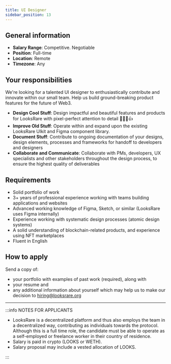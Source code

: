```yaml
---
title: UI Designer
sidebar_position: 13
---
```


## General information

- **Salary Range**: Competitive. Negotiable
- **Position**: Full-time
- **Location**: Remote
- **Timezone**: Any

## Your responsibilities

We're looking for a talented UI designer to enthusiastically contribute and innovate within our small team. Help us build ground-breaking product features for the future of Web3.

- **Design Cool Stuff**:
  Design impactful and beautiful features and products for LooksRare with pixel-perfect attention to detail 👩‍🎨📐👍
- **Improve Old Stuff**: Operate within and expand upon the existing LooksRare UIkit and Figma component library.
- **Document Stuff**: Contribute to ongoing documentation of your designs, design elements, processes and frameworks for handoff to developers and designers
- **Collaborate and Communicate**: Collaborate with PMs, developers, UX specialists and other stakeholders throughout the design process, to ensure the highest quality of deliverables

## Requirements

- Solid portfolio of work
- 3+ years of professional experience working with teams building applications and websites
- Advanced working knowledge of Figma, Sketch, or similar (LooksRare uses Figma internally)
- Experience working with systematic design processes (atomic design systems)
- A solid understanding of blockchain-related products, and experience using NFT marketplaces
- Fluent in English

## How to apply

Send a copy of:

- your portfolio with examples of past work (required), along with
- your resume and
- any additional information about yourself which may help us to make our decision to hiring@looksrare.org

---

:::info NOTES FOR APPLICANTS

- LooksRare is a decentralized platform and thus also employs the team in a decentralized way, contributing as individuals towards the protocol. Although this is a full time role, the candidate must be able to operate as a self-employed or freelance worker in their country of residence.
- Salary is paid in crypto (LOOKS or WETH).
- Salary proposal may include a vested allocation of LOOKS.

:::
